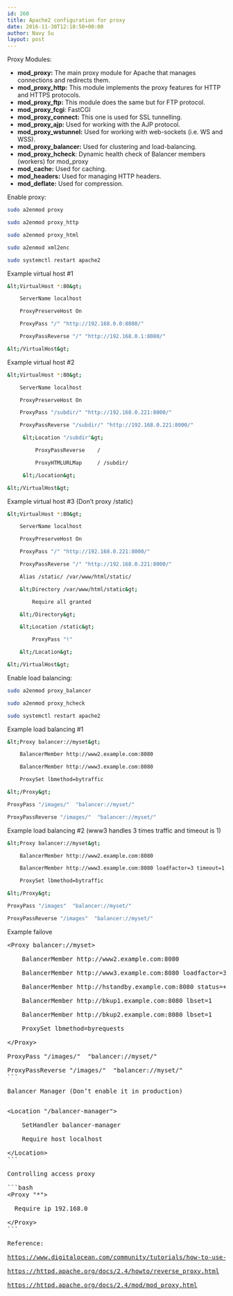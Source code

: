```yaml
---
id: 260
title: Apache2 configuration for proxy
date: 2016-11-30T12:10:50+00:00
author: Navy Su
layout: post
---
```

Proxy Modules:

  * **mod_proxy:** The main proxy module for Apache that manages connections and redirects them.
  * **mod\_proxy\_http:** This module implements the proxy features for HTTP and HTTPS protocols.
  * **mod\_proxy\_ftp:** This module does the same but for FTP protocol.
  * **mod\_proxy\_fcgi**: FastCGI
  * **mod\_proxy\_connect:** This one is used for SSL tunnelling.
  * **mod\_proxy\_ajp:** Used for working with the AJP protocol.
  * **mod\_proxy\_wstunnel:** Used for working with web-sockets (i.e. WS and WSS).
  * **mod\_proxy\_balancer:** Used for clustering and load-balancing.
  * **mod\_proxy\_hcheck**: Dynamic health check of Balancer members (workers) for mod_proxy
  * **mod_cache:** Used for caching.
  * **mod_headers:** Used for managing HTTP headers.
  * **mod_deflate:** Used for compression.

Enable proxy:

```bash
sudo a2enmod proxy

sudo a2enmod proxy_http

sudo a2enmod proxy_html

sudo a2enmod xml2enc

sudo systemctl restart apache2
```

Example virtual host #1

```bash
&lt;VirtualHost *:80&gt;

    ServerName localhost

    ProxyPreserveHost On

    ProxyPass "/" "http://192.168.0.0:8080/"

    ProxyPassReverse "/" "http://192.168.0.1:8080/"

&lt;/VirtualHost&gt;
```

Example virtual host #2

```bash
&lt;VirtualHost *:80&gt;

    ServerName localhost

    ProxyPreserveHost On

    ProxyPass "/subdir/" "http://192.168.0.221:8000/"

    ProxyPassReverse "/subdir/" "http://192.168.0.221:8000/"

     &lt;Location "/subdir"&gt;

         ProxyPassReverse    /

         ProxyHTMLURLMap     / /subdir/

     &lt;/Location&gt;

&lt;/VirtualHost&gt;
```

Example virtual host #3 (Don&#8217;t proxy /static)

```bash
&lt;VirtualHost *:80&gt;

    ServerName localhost

    ProxyPreserveHost On

    ProxyPass "/" "http://192.168.0.221:8000/"

    ProxyPassReverse "/" "http://192.168.0.221:8000/"

    Alias /static/ /var/www/html/static/

    &lt;Directory /var/www/html/static&gt;

        Require all granted

    &lt;/Directory&gt;

    &lt;Location /static&gt;

        ProxyPass "!"

    &lt;/Location&gt;

&lt;/VirtualHost&gt;
```

Enable load balancing:

```bash
sudo a2enmod proxy_balancer

sudo a2enmod proxy_hcheck

sudo systemctl restart apache2
```

Example load balancing #1

```bash
&lt;Proxy balancer://myset&gt;

    BalancerMember http://www2.example.com:8080

    BalancerMember http://www3.example.com:8080

    ProxySet lbmethod=bytraffic

&lt;/Proxy&gt;

ProxyPass "/images/"  "balancer://myset/"

ProxyPassReverse "/images/"  "balancer://myset/"
```

Example load balancing #2 (www3 handles 3 times traffic and timeout is 1)

```bash
&lt;Proxy balancer://myset&gt;

    BalancerMember http://www2.example.com:8080

    BalancerMember http://www3.example.com:8080 loadfactor=3 timeout=1

    ProxySet lbmethod=bytraffic

&lt;/Proxy&gt;

ProxyPass "/images"  "balancer://myset/"

ProxyPassReverse "/images"  "balancer://myset/"
```

Example failove

<pre class="prettyprint lang-config prettyprinted"><span class="pun">&lt;</span><span class="tag">Proxy</span><span class="pln"> balancer</span><span class="pun">://</span><span class="pln">myset</span><span class="pun">&gt;</span>

    <span class="kwd">BalancerMember</span><span class="pln"> http</span><span class="pun">://</span><span class="pln">www2</span><span class="pun">.</span><span class="pln">example</span><span class="pun">.</span><span class="pln">com</span><span class="pun">:</span><span class="lit">8080</span>

    <span class="kwd">BalancerMember</span><span class="pln"> http</span><span class="pun">://</span><span class="pln">www3</span><span class="pun">.</span><span class="pln">example</span><span class="pun">.</span><span class="pln">com</span><span class="pun">:</span><span class="lit">8080</span><span class="pln"> loadfactor</span><span class="pun">=</span><span class="lit">3</span><span class="pln"> timeout</span><span class="pun">=</span><span class="lit">1</span>

    <span class="kwd">BalancerMember</span><span class="pln"> http</span><span class="pun">://</span><span class="pln">hstandby</span><span class="pun">.</span><span class="pln">example</span><span class="pun">.</span><span class="pln">com</span><span class="pun">:</span><span class="lit">8080</span><span class="pln"> status</span><span class="pun">=+</span><span class="pln">H

    </span><span class="kwd">BalancerMember</span><span class="pln"> http</span><span class="pun">://</span><span class="pln">bkup1</span><span class="pun">.</span><span class="pln">example</span><span class="pun">.</span><span class="pln">com</span><span class="pun">:</span><span class="lit">8080</span><span class="pln"> lbset</span><span class="pun">=</span><span class="lit">1</span>

    <span class="kwd">BalancerMember</span><span class="pln"> http</span><span class="pun">://</span><span class="pln">bkup2</span><span class="pun">.</span><span class="pln">example</span><span class="pun">.</span><span class="pln">com</span><span class="pun">:</span><span class="lit">8080</span><span class="pln"> lbset</span><span class="pun">=</span><span class="lit">1</span>

    <span class="kwd">ProxySet</span><span class="pln"> lbmethod</span><span class="pun">=</span><span class="pln">byrequests

</span><span class="pun">&lt;/</span><span class="tag">Proxy</span><span class="pun">&gt;</span>

<span class="kwd">ProxyPass</span> <span class="str">"/images/"</span>  <span class="str">"balancer://myset/"</span>

<span class="kwd">ProxyPassReverse</span> <span class="str">"/images/"</span>  <span class="str">"balancer://myset/"</span>
```

Balancer Manager (Don&#8217;t enable it in production)

<pre class="prettyprint lang-config prettyprinted"><span class="pun">&lt;</span><span class="tag">Location</span> <span class="str">"/balancer-manager"</span><span class="pun">&gt;</span>

    <span class="kwd">SetHandler</span><span class="pln"> balancer-manager

    </span><span class="kwd">Require</span><span class="pln"> host localhost

</span><span class="pun">&lt;/</span><span class="tag">Location</span><span class="pun">&gt;</span>
```

Controlling access proxy

```bash
&lt;Proxy "*"&gt;

  Require ip 192.168.0

&lt;/Proxy&gt;
```

Reference:

<a href="https://www.digitalocean.com/community/tutorials/how-to-use-apache-http-server-as-reverse-proxy-using-mod_proxy-extension" target="_blank">https://www.digitalocean.com/community/tutorials/how-to-use-apache-http-server-as-reverse-proxy-using-mod_proxy-extension</a>
  
<a href="https://httpd.apache.org/docs/2.4/howto/reverse_proxy.html" target="_blank">https://httpd.apache.org/docs/2.4/howto/reverse_proxy.html</a>
  
<a href="https://httpd.apache.org/docs/2.4/mod/mod_proxy.html" target="_blank">https://httpd.apache.org/docs/2.4/mod/mod_proxy.html</a>